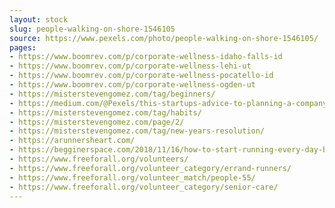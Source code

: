 ```yaml
---
layout: stock
slug: people-walking-on-shore-1546105
source: https://www.pexels.com/photo/people-walking-on-shore-1546105/
pages:
- https://www.boomrev.com/p/corporate-wellness-idaho-falls-id
- https://www.boomrev.com/p/corporate-wellness-lehi-ut
- https://www.boomrev.com/p/corporate-wellness-pocatello-id
- https://www.boomrev.com/p/corporate-wellness-ogden-ut
- https://misterstevengomez.com/tag/beginners/
- https://medium.com/@Pexels/this-startups-advice-to-planning-a-company-retreat-for-remote-teams-16564432a845
- https://misterstevengomez.com/tag/habits/
- https://misterstevengomez.com/page/2/
- https://misterstevengomez.com/tag/new-years-resolution/
- https://arunnersheart.com/
- https://begginerspace.com/2018/11/16/how-to-start-running-every-day-blueprint-or-lazy-plat-to-everybody/
- https://www.freeforall.org/volunteers/
- https://www.freeforall.org/volunteer_category/errand-runners/
- https://www.freeforall.org/volunteer_match/people-55/
- https://www.freeforall.org/volunteer_category/senior-care/
---
```

